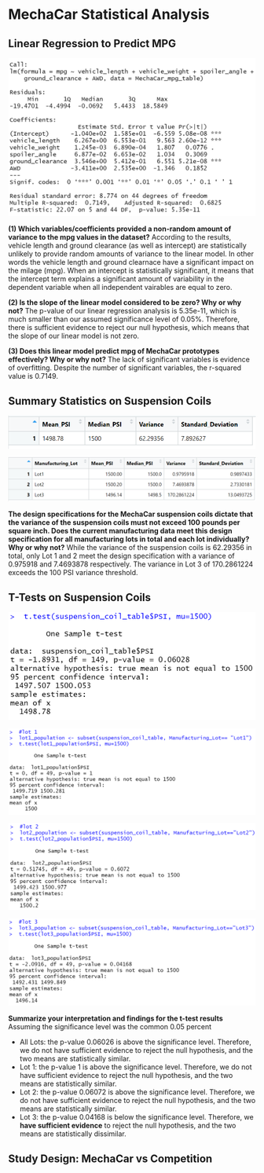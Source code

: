 # MechaCar Statistical Analysis

## Linear Regression to Predict MPG
![summary_lm_call](MechaCar_Statistical_Analysis/images/summary_lm_call.png)

**(1) Which variables/coefficients provided a non-random amount of variance to the mpg values in the dataset?**
According to the results, vehicle length and ground clearance (as well as intercept) are statistically unlikely to provide random amounts of variance to the linear model. In other words the vehicle length and ground clearnace have a significant impact on the milage (mpg). When an intercept is statistically significant, it means that the intercept term explains a significant amount of variability in the dependent variable when all independent vairables are equal to zero.


**(2) Is the slope of the linear model considered to be zero? Why or why not?**
The p-value of our linear regression analysis is 5.35e-11, which is much smaller than our assumed significance level of 0.05%. Therefore, there is sufficient evidence to reject our null hypothesis, which means that the slope of our linear model is not zero.


**(3) Does this linear model predict mpg of MechaCar prototypes effectively? Why or why not?**
The lack of significant variables is evidence of overfitting. Despite the number of significant variables, the r-squared value is 0.7149. 


## Summary Statistics on Suspension Coils
![PSI_total_summary](MechaCar_Statistical_Analysis/images/PSI_total_summary.png)

![lot_PSI_summary](MechaCar_Statistical_Analysis/images/lot_PSI_summary.png)

**The design specifications for the MechaCar suspension coils dictate that the variance of the suspension coils must not exceed 100 pounds per square inch. Does the current manufacturing data meet this design specification for all manufacturing lots in total and each lot individually? Why or why not?**
While the variance of the suspension coils is 62.29356 in total, only Lot 1 and 2 meet the design specification with a variance of 0.975918 and 7.4693878 respectively. The variance in Lot 3 of 170.2861224 exceeds the 100 PSI variance threshold.


## T-Tests on Suspension Coils
![t.test_all](MechaCar_Statistical_Analysis/images/t.test_all.png)

![t.test_lot1](MechaCar_Statistical_Analysis/images/t.test_lot1.png)

![t.test_lot2](MechaCar_Statistical_Analysis/images/t.test_lot2.png)

![t.test_lot3](MechaCar_Statistical_Analysis/images/t.test_lot3.png)

**Summarize your interpretation and findings for the t-test results**
Assuming the significance level was the common 0.05 percent
* All Lots: the p-value 0.06026 is above the significance level. Therefore, we do not have sufficient evidence to reject the null hypothesis, and the two means are statistically similar.
* Lot 1: the p-value 1 is above the significance level. Therefore, we do not have sufficient evidence to reject the null hypothesis, and the two means are statistically similar.
* Lot 2: the p-value 0.06072 is above the significance level. Therefore, we do not have sufficient evidence to reject the null hypothesis, and the two means are statistically similar.
* Lot 3: the p-value 0.04168 is below the significance level. Therefore, we **have sufficient evidence** to reject the null hypothesis, and the two means are statistically dissimilar.

## Study Design: MechaCar vs Competition
